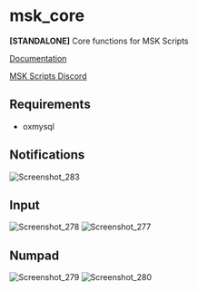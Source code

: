 # msk_core
**[STANDALONE]** Core functions for MSK Scripts

[Documentation](https://docu.msk-scripts.de/msk-core/installation)

[MSK Scripts Discord](https://discord.gg/5hHSBRHvJE)

## Requirements
* oxmysql

## Notifications
![Screenshot_283](https://github.com/MSK-Scripts/msk_core/assets/49867381/81ee7bb1-f862-46f5-b56a-507da8fde12d)

## Input
![Screenshot_278](https://github.com/MSK-Scripts/msk_core/assets/49867381/6ea12afb-1376-4ff6-9781-c546b3242a45)
![Screenshot_277](https://github.com/MSK-Scripts/msk_core/assets/49867381/a220b32e-d3a4-489f-86c3-3a1606cf4526)

## Numpad
![Screenshot_279](https://github.com/MSK-Scripts/msk_core/assets/49867381/a6922fdf-458f-4c98-951f-4d6d456e4dbe)
![Screenshot_280](https://github.com/MSK-Scripts/msk_core/assets/49867381/4931b498-2b34-4655-9bab-f3f125822167)
